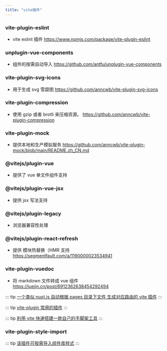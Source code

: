 ```yaml
---
title: "vite插件"
---
```


### vite-plugin-eslint

- vite eslint 插件
  https://www.npmjs.com/package/vite-plugin-eslint

### unplugin-vue-components

- 组件的按需自动导入
  https://github.com/antfu/unplugin-vue-components

### vite-plugin-svg-icons

- 用于生成 svg 雪碧图
  https://github.com/anncwb/vite-plugin-svg-icons

### vite-plugin-compression

- 使用 gzip 或者 brotli 来压缩资源。
  https://github.com/anncwb/vite-plugin-compression

### vite-plugin-mock

- 提供本地和生产模拟服务
  https://github.com/anncwb/vite-plugin-mock/blob/main/README.zh_CN.md

### @vitejs/plugin-vue

- 提供了 vue 单文件组件支持

### @vitejs/plugin-vue-jsx

- 提供 jsx 写法支持

### @vitejs/plugin-legacy

- 浏览器兼容性处理

### @vitejs/plugin-react-refresh

- 提供 模块热替换（HMR 支持 https://segmentfault.com/a/1190000023534941

### vite-plugin-vuedoc

- 将 markdown 文件转成 vue 组件 https://juejin.cn/post/6912362638454292494

::: tip
<a href="https://github.com/hannoeru/vite-plugin-pages#file-system-routing" target="_blank" >一个类似 nuxt.js 自动根据 pages 目录下文件 生成对应路由的 vite 插件</a>
:::

::: tip
<a href="https://juejin.cn/post/6993740289605124126" target="_blank" >vite-plugin 常用的插件</a>
:::

::: tip
<a href="https://www.zhihu.com/answer/2277539792" target="_blank" >利用 vite 快速搭建一款自己的手脚架工具</a>
:::

### vite-plugin-style-import
::: tip
<a href="https://github.com/vbenjs/vite-plugin-style-import/blob/main/README.zh_CN.md" target="_blank" >该插件可按需导入组件库样式</a>
:::


